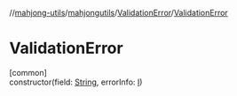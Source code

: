 //[mahjong-utils](../../../index.md)/[mahjongutils](../index.md)/[ValidationError](index.md)/[ValidationError](-validation-error.md)

# ValidationError

[common]\
constructor(field: [String](https://kotlinlang.org/api/latest/jvm/stdlib/kotlin/-string/index.html), errorInfo: [I](index.md))
